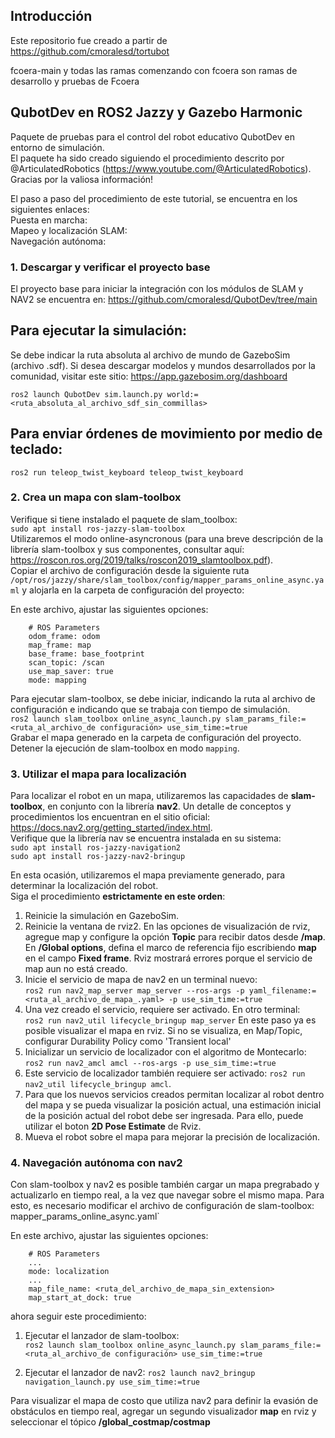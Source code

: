 ## Introducción

Este repositorio fue creado a partir de https://github.com/cmoralesd/tortubot

fcoera-main y todas las ramas comenzando con fcoera son ramas de desarrollo y pruebas de Fcoera

## QubotDev en ROS2 Jazzy y Gazebo Harmonic

Paquete de pruebas para el control del robot educativo QubotDev en entorno de simulación.<br>
El paquete ha sido creado siguiendo el procedimiento descrito por @ArticulatedRobotics (https://www.youtube.com/@ArticulatedRobotics). Gracias por la valiosa información!<br>

El paso a paso del procedimiento de este tutorial, se encuentra en los siguientes enlaces:<br>
Puesta en marcha: <br>
Mapeo y localización SLAM: <br>
Navegación autónoma: <br>

### 1. Descargar y verificar el proyecto base
El proyecto base para iniciar la integración con los módulos de SLAM y NAV2 se encuentra en: https://github.com/cmoralesd/QubotDev/tree/main

Para ejecutar la simulación:
--------------------------------
Se debe indicar la ruta absoluta al archivo de mundo de GazeboSim (archivo .sdf).
Si desea descargar modelos y mundos desarrollados por la comunidad, visitar este sitio: https://app.gazebosim.org/dashboard

`ros2 launch QubotDev sim.launch.py world:=<ruta_absoluta_al_archivo_sdf_sin_commillas>`<br>

Para enviar órdenes de movimiento por medio de teclado:
---------------------------------
`ros2 run teleop_twist_keyboard teleop_twist_keyboard`<br>

### 2. Crea un mapa con slam-toolbox
Verifique si tiene instalado el paquete de slam_toolbox: <br>
`sudo apt install ros-jazzy-slam-toolbox`<br>
Utilizaremos el modo online-asyncronous (para una breve descripción de la librería slam-toolbox y sus componentes, consultar aquí: https://roscon.ros.org/2019/talks/roscon2019_slamtoolbox.pdf). <br>
Copiar el archivo de configuración desde la siguiente ruta `/opt/ros/jazzy/share/slam_toolbox/config/mapper_params_online_async.yaml` y alojarla en la carpeta de configuración del proyecto:<br>

En este archivo, ajustar las siguientes opciones:<br>
```
    # ROS Parameters
    odom_frame: odom
    map_frame: map
    base_frame: base_footprint
    scan_topic: /scan
    use_map_saver: true
    mode: mapping
```
Para ejecutar slam-toolbox, se debe iniciar, indicando la ruta al archivo de configuración e indicando que se trabaja con tiempo de simulación.<br>
`ros2 launch slam_toolbox online_async_launch.py slam_params_file:=<ruta_al_archivo_de configuración> use_sim_time:=true`<br>
Grabar el mapa generado en la carpeta de configuración del proyecto.
Detener la ejecución de slam-toolbox en modo `mapping`.

### 3. Utilizar el mapa para localización
Para localizar el robot en un mapa, utilizaremos las capacidades de <b>slam-toolbox</b>, en conjunto con la librería <b>nav2</b>. Un detalle de conceptos y procedimientos los encuentran en el sitio oficial: https://docs.nav2.org/getting_started/index.html. <br>
Verifique que la librería nav se encuentra instalada en su sistema:<br>
`sudo apt install ros-jazzy-navigation2`<br>
`sudo apt install ros-jazzy-nav2-bringup`<br>

En esta ocasión, utilizaremos el mapa previamente generado, para determinar la localización del robot.<br>
Siga el procedimiento <b>estrictamente en este orden</b>:
1. Reinicie la simulación en GazeboSim.
2. Reinicie la ventana de rviz2. En las opciones de visualización de rviz, agregue map y configure la opción <b>Topic</b> para recibir datos desde <b>/map</b>. En <b>/Global options</b>, defina el marco de referencia fijo escribiendo <b>map</b> en el campo <b>Fixed frame</b>. Rviz mostrará errores porque el servicio de map aun no está creado.
2. Inicie el servicio de mapa de nav2 en un terminal nuevo:<br>
`ros2 run nav2_map_server map_server --ros-args -p yaml_filename:=<ruta_al_archivo_de_mapa_.yaml> -p use_sim_time:=true`
3. Una vez creado el servicio, requiere ser activado. En otro terminal:<br>
`ros2 run nav2_util lifecycle_bringup map_server`
En este paso ya es posible visualizar el mapa en rviz. Si no se visualiza, en Map/Topic, configurar Durability Policy como 'Transient local'<br>
4. Inicializar un servicio de localizador con el algoritmo de Montecarlo:
`ros2 run nav2_amcl amcl --ros-args -p use_sim_time:=true`
5. Este servicio de localizador también requiere ser activado:
`ros2 run nav2_util lifecycle_bringup amcl`.
6. Para que los nuevos servicios creados permitan localizar al robot dentro del mapa y se pueda visualizar la posición actual, una estimación inicial de la posición actual del robot debe ser ingresada. Para ello, puede utilizar el boton <b>2D Pose Estimate</b> de Rviz.
7. Mueva el robot sobre el mapa para mejorar la precisión de localización.

### 4. Navegación autónoma con nav2
Con slam-toolbox y nav2 es posible también cargar un mapa pregrabado y actualizarlo en tiempo real, a la vez que navegar sobre el mismo mapa.
Para esto, es necesario modificar el archivo de configuración de slam-toolbox:
mapper_params_online_async.yaml` <br>

En este archivo, ajustar las siguientes opciones:<br>
```
    # ROS Parameters
    ...
    mode: localization
    ...
    map_file_name: <ruta_del_archivo_de_mapa_sin_extension>
    map_start_at_dock: true
```
ahora seguir este procedimiento:
1. Ejecutar el lanzador de slam-toolbox:<br>
`ros2 launch slam_toolbox online_async_launch.py slam_params_file:=<ruta_al_archivo_de configuración> use_sim_time:=true`<br>

2. Ejecutar el lanzador de nav2:
`ros2 launch nav2_bringup navigation_launch.py use_sim_time:=true`

Para visualizar el mapa de costo que utiliza nav2 para definir la evasión de obstáculos en tiempo real, agregar un segundo visualizador <b>map</b> en rviz y seleccionar el tópico <b>/global_costmap/costmap</b>